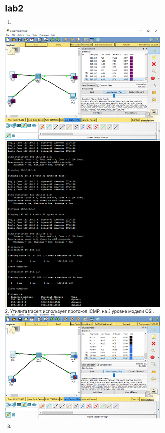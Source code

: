 # lab2

1. 
![](https://github.com/JuliaMochalova/lab2/blob/master/%D0%91%D0%B5%D0%B7%D1%8B%D0%BC%D1%8F%D0%BD%D0%BD%D1%8B%D0%B92.png)
![](https://github.com/JuliaMochalova/lab2/blob/master/%D0%91%D0%B5%D0%B7%D1%8B%D0%BC%D1%8F%D0%BD%D0%BD%D1%8B%D0%B9.png)
2.
Утилита tracert использует протокол ICMP, на 3 уровне модели OSI.
![](https://github.com/JuliaMochalova/lab2/blob/master/icmp.png)

3.
